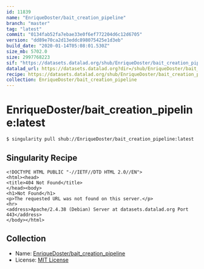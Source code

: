 ```yaml
---
id: 11839
name: "EnriqueDoster/bait_creation_pipeline"
branch: "master"
tag: "latest"
commit: "0134fab52fa7ebae33e0f6ef772204d6c12d6705"
version: "dd89e70ca2d13eddc898075425e1d3eb"
build_date: "2020-01-14T05:08:01.530Z"
size_mb: 5702.0
size: 2997768223
sif: "https://datasets.datalad.org/shub/EnriqueDoster/bait_creation_pipeline/latest/2020-01-14-0134fab5-dd89e70c/dd89e70ca2d13eddc898075425e1d3eb.sif"
datalad_url: https://datasets.datalad.org?dir=/shub/EnriqueDoster/bait_creation_pipeline/latest/2020-01-14-0134fab5-dd89e70c/
recipe: https://datasets.datalad.org/shub/EnriqueDoster/bait_creation_pipeline/latest/2020-01-14-0134fab5-dd89e70c/Singularity
collection: EnriqueDoster/bait_creation_pipeline
---
```


# EnriqueDoster/bait_creation_pipeline:latest

```bash
$ singularity pull shub://EnriqueDoster/bait_creation_pipeline:latest
```

## Singularity Recipe

```singularity
<!DOCTYPE HTML PUBLIC "-//IETF//DTD HTML 2.0//EN">
<html><head>
<title>404 Not Found</title>
</head><body>
<h1>Not Found</h1>
<p>The requested URL was not found on this server.</p>
<hr>
<address>Apache/2.4.38 (Debian) Server at datasets.datalad.org Port 443</address>
</body></html>
```

## Collection

 - Name: [EnriqueDoster/bait_creation_pipeline](https://github.com/EnriqueDoster/bait_creation_pipeline)
 - License: [MIT License](https://api.github.com/licenses/mit)

